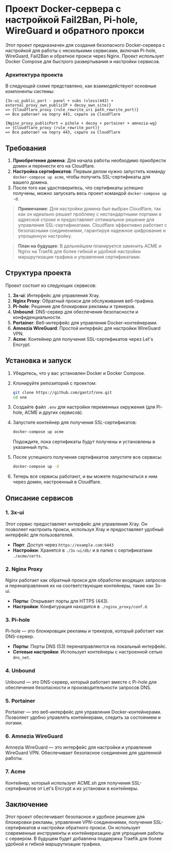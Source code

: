 # Проект Docker-сервера с настройкой Fail2Ban, Pi-hole, WireGuard и обратного прокси

Этот проект предназначен для создания безопасного Docker-сервера с настройкой для работы с несколькими сервисами, включая Pi-hole, WireGuard, Fail2Ban и обратное прокси через Nginx. Проект использует Docker Compose для быстрого развертывания и настройки сервисов.

### Архитектура проекта

В следующей схеме представлено, как взаимодействуют основные компоненты системы:

```
{3x-ui_public_port - panel + subs (vless(443) + external_proxy_own_publicIP + decoy_own_site)} 
=> {Cloudflare_proxy (rule_rewrite_uri path_rewrite_port)} 
=> Все работает на порту 443, скрыто за Cloudflare

{Nginx_proxy_publicPort = pihole + decoy + portainer + amnezia-wg} 
=> {Cloudflare_proxy (rule_rewrite_port)} 
=> Все работает на порту 443, скрыто за Cloudflare
```

## Требования

1. **Приобретение домена**: Для начала работы необходимо приобрести домен и перенести его на Cloudflare.
2. **Настройка сертификатов**: Первым делом нужно запустить команду `docker-compose up acme`, чтобы получить SSL-сертификаты для вашего домена.
3. После того как удостоверитесь, что сертификаты успешно получены, можно запускать весь проект командой `docker-compose up -d`.

> **Примечание**: Для настройки домена был выбран Cloudflare, так как он идеально решает проблему с нестандартными портами в адресной строке и предоставляет оптимальное решение для управления SSL-сертификатами. Cloudflare эффективно работает с безопасными соединениями, гарантируя надежное шифрование и упрощенную настройку.

> **План на будущее**: В дальнейшем планируется заменить ACME и Nginx на Traefik для более гибкой и удобной настройки маршрутизации трафика и управления сертификатами.

## Структура проекта

Проект состоит из следующих сервисов:

1. **3x-ui**: Интерфейс для управления Xray.
2. **Nginx Proxy**: Обратный прокси для обслуживания веб-трафика.
3. **Pi-hole**: Решение для блокировки рекламы и трекеров.
4. **Unbound**: DNS-сервер для обеспечения безопасности и конфиденциальности.
5. **Portainer**: Веб-интерфейс для управления Docker-контейнерами.
6. **Amnezia WireGuard**: Простой интерфейс для настройки WireGuard VPN.
7. **Acme**: Контейнер для получения SSL-сертификатов через Let's Encrypt.

## Установка и запуск

1. Убедитесь, что у вас установлен Docker и Docker Compose.
2. Клонируйте репозиторий с проектом:

   ```bash
   git clone https://github.com/gantzf/one.git
   cd one
   ```

3. Создайте файл `.env` для настройки переменных окружения (для Pi-hole, ACME и других сервисов).

4. Запустите контейнер для получения SSL-сертификатов:

   ```bash
   docker-compose up acme
   ```

   Подождите, пока сертификаты будут получены и установлены в указанный путь.

5. После успешного получения сертификатов запустите все сервисы:

   ```bash
   docker-compose up -d
   ```

6. Теперь все сервисы работают, и вы можете подключаться к ним через домен, настроенный в Cloudflare.

## Описание сервисов

### 1. **3x-ui**
Этот сервис предоставляет интерфейс для управления Xray. Он позволяет настроить прокси, используя Xray и предоставляет удобный интерфейс для пользователей.

- **Порт**: Доступ через `https://example.com:6443`
- **Настройки**: Хранятся в `./3x-ui/db/` и в папке с сертификатами `./acme/certs`.

### 2. **Nginx Proxy**
Nginx работает как обратный прокси для обработки входящих запросов и перенаправления их на соответствующие контейнеры, такие как 3x-ui.

- **Порты**: Открывает порты для HTTPS (443).
- **Настройки**: Конфигурация находится в `./nginx_proxy/conf.d`.

### 3. **Pi-hole**
Pi-hole — это блокировщик рекламы и трекеров, который работает как DNS-сервер.

- **Порты**: Порты DNS (53) перенаправляются на локальный интерфейс.
- **Сетевые настройки**: Использует контейнеры с настроенной сетью `dns_net`.

### 4. **Unbound**
Unbound — это DNS-сервер, который работает вместе с Pi-hole для обеспечения безопасности и производительности запросов DNS.

### 5. **Portainer**
Portainer — это веб-интерфейс для управления Docker-контейнерами. Позволяет удобно управлять контейнерами, следить за состоянием и логами.

### 6. **Amnezia WireGuard**
Amnezia WireGuard — это интерфейс для настройки и управления WireGuard VPN. Обеспечивает безопасное соединение для удаленной работы.

### 7. **Acme**
Контейнер, который использует ACME.sh для получения SSL-сертификатов от Let's Encrypt и их установки в контейнеры.

## Заключение

Этот проект обеспечивает безопасное и удобное решение для блокировки рекламы, управления VPN-соединениями, получения SSL-сертификатов и настройки обратного прокси. Он использует современные инструменты и контейнеризацию для упрощения работы с сервером. В будущем будет добавлена поддержка Traefik для более удобной и гибкой маршрутизации трафика.
